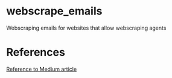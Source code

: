 # webscrape_emails
Webscraping emails for websites that allow webscraping agents

# References

[Reference to Medium article](https://medium.com/swlh/how-to-scrape-email-addresses-from-a-website-and-export-to-a-csv-file-c5d1becbd1a0)

